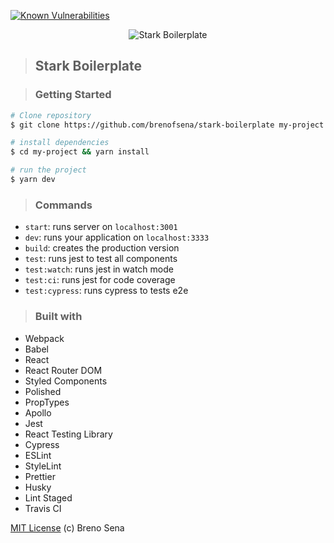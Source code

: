 [![Known Vulnerabilities](https://snyk.io/test/github/brenofsena/stark-boilerplate/badge.svg?targetFile=package.json)](https://snyk.io/test/github/brenofsena/stark-boilerplate?targetFile=package.json)

<p align="center">
<img src="./static/stark.png" alt="Stark Boilerplate" title="Stark Boilerplate" />
</p>

> ## Stark Boilerplate

> ### Getting Started

```sh
# Clone repository
$ git clone https://github.com/brenofsena/stark-boilerplate my-project

# install dependencies
$ cd my-project && yarn install

# run the project
$ yarn dev
```

> ### Commands

- `start`: runs server on `localhost:3001`
- `dev`: runs your application on `localhost:3333`
- `build`: creates the production version
- `test`: runs jest to test all components
- `test:watch`: runs jest in watch mode
- `test:ci`: runs jest for code coverage
- `test:cypress`: runs cypress to tests e2e

> ### Built with

- Webpack
- Babel
- React
- React Router DOM
- Styled Components
- Polished
- PropTypes
- Apollo
- Jest
- React Testing Library
- Cypress
- ESLint
- StyleLint
- Prettier
- Husky
- Lint Staged
- Travis CI

[MIT License](./license) (c) Breno Sena
